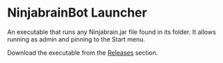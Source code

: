 # NinjabrainBot Launcher
An executable that runs any Ninjabrain.jar file found in its folder. It allows running as admin and pinning to the Start menu.

Download the executable from the [Releases](https://github.com/qMaxXen/NinjabrainBot-Launcher/releases/tag/v1.0.0) section.
